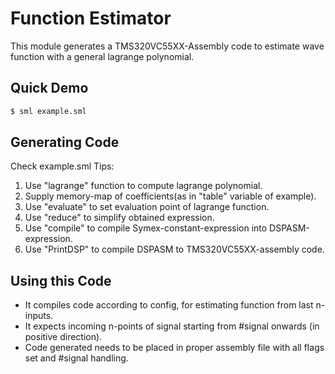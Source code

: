 # Function Estimator
This module generates a TMS320VC55XX-Assembly code to estimate wave function
with a general lagrange polynomial. 

## Quick Demo
```sh
$ sml example.sml
```

## Generating Code
Check example.sml
Tips:
1. Use "lagrange" function to compute lagrange polynomial.
2. Supply memory-map of coefficients(as in "table" variable of example).
3. Use "evaluate" to set evaluation point of lagrange function.
4. Use "reduce" to simplify obtained expression.
5. Use "compile" to compile Symex-constant-expression into DSPASM-expression.
6. Use "PrintDSP" to compile DSPASM to TMS320VC55XX-assembly code.

## Using this Code
* It compiles code according to config, for estimating function from last n-inputs.
* It expects incoming n-points of signal starting from #signal onwards (in positive direction).
* Code generated needs to be placed in proper assembly file with all flags set and #signal handling. 